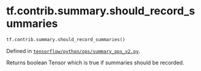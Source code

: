 <div itemscope itemtype="http://developers.google.com/ReferenceObject">
<meta itemprop="name" content="tf.contrib.summary.should_record_summaries" />
<meta itemprop="path" content="Stable" />
</div>

# tf.contrib.summary.should_record_summaries

``` python
tf.contrib.summary.should_record_summaries()
```



Defined in [`tensorflow/python/ops/summary_ops_v2.py`](/code/stable/tensorflow/python/ops/summary_ops_v2.py).

Returns boolean Tensor which is true if summaries should be recorded.